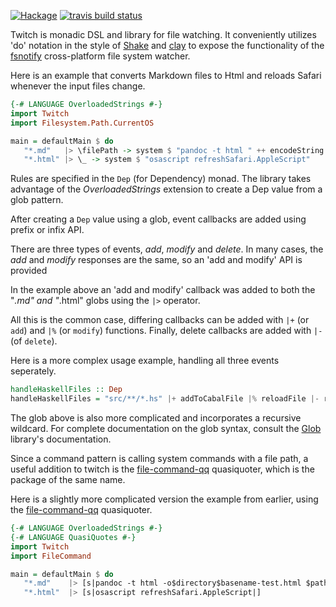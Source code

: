 [![Hackage](https://img.shields.io/hackage/v/twitch.svg?style=flat)](https://hackage.haskell.org/package/twitch)
[![travis build status](https://travis-ci.org/jfischoff/twitch.svg?branch=master)](https://travis-ci.org/jfischoff/twitch/builds)

Twitch is monadic DSL and library for file watching.
It conveniently utilizes 'do' notation in the style of
[Shake](https://hackage.haskell.org/package/shake) and
[clay](https://hackage.haskell.org/package/clay) to expose the functionality of the
[fsnotify](http://hackage.haskell.org/package/fsnotify) cross-platform file system
watcher.

Here is an example that converts Markdown files to Html and reloads Safari
whenever the input files change.

```haskell
{-# LANGUAGE OverloadedStrings #-}
import Twitch
import Filesystem.Path.CurrentOS

main = defaultMain $ do
   "*.md"   |> \filePath -> system $ "pandoc -t html " ++ encodeString filePath
   "*.html" |> \_ -> system $ "osascript refreshSafari.AppleScript"
```

Rules are specified in the `Dep` (for Dependency) monad. The library takes advantage
of the *OverloadedStrings* extension to create a Dep value from a glob pattern.

After creating a `Dep` value using a glob, event callbacks are added using prefix
or infix API.

There are three types of events, *add*, *modify* and *delete*. In many cases,
the *add* and *modify* responses are the same, so an 'add and modify' API
is provided

In the example above an 'add and modify' callback was added to both the "*.md"
and "*.html" globs using the `|>` operator.

All this is the common case, differing callbacks can be added with `|+` (or `add`)
and `|%` (or `modify`) functions. Finally, delete callbacks are added with
`|-` (of `delete`).

Here is a more complex usage example, handling all three events seperately.

```haskell
handleHaskellFiles :: Dep
handleHaskellFiles = "src/**/*.hs" |+ addToCabalFile |% reloadFile |- removeFromCabalFile
```

The glob above is also more complicated and incorporates a recursive wildcard. For
complete documentation on the glob syntax, consult the
[Glob](https://hackage.haskell.org/package/Glob-0.7.5/docs/System-FilePath-Glob.html#v:compile)
library's documentation.

Since a command pattern is calling system commands with a file path, a useful addition
to twitch is the [file-command-qq](https://hackage.haskell.org/package/file-command-qq-0.1.0.4) quasiquoter,
which is the package of the same name.

Here is a slightly more complicated version the example from earlier, using the
[file-command-qq](https://hackage.haskell.org/package/file-command-qq-0.1.0.4) quasiquoter.

```haskell
{-# LANGUAGE OverloadedStrings #-}
{-# LANGUAGE QuasiQuotes #-}
import Twitch
import FileCommand

main = defaultMain $ do
   "*.md"    |> [s|pandoc -t html -o$directory$basename-test.html $path|]
   "*.html"  |> [s|osascript refreshSafari.AppleScript|]
```
